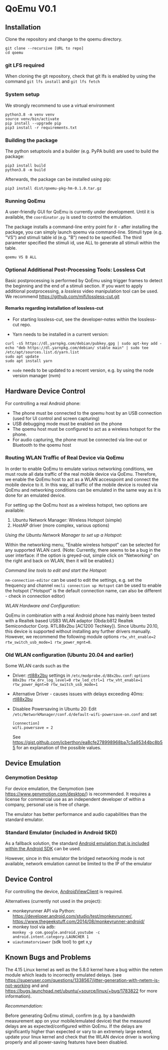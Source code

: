 # QoEmu V0.1

## Installation

Clone the repository and change to the qoemu directory.

```
git clone --recursive [URL to repo]
cd qoemu
```

### git LFS required
When cloning the git repository, check that git lfs is enabled
by using the command ``git lfs install`` and ``git lfs fetch``

### System setup
We strongly recommend to use a virtual environment
```
python3.8 -m venv venv
source venv/bin/activate
pip install --upgrade pip
pip3 install -r requirements.txt
```

### Building the package
The python setuptools and a builder (e.g. PyPA build) are used to build the package:
```
pip3 install build
python3.8 -m build
```

Afterwards, the package can be installed using pip:

```
pip3 install dist/qoemu-pkg-hm-0.1.0.tar.gz
```

### Running QoEmu
A user-friendly GUI for QoEmu is currently under development. Until it is available,
the ``coordinator.py`` is used to control the emulation.

The package installs a command-line entry point for it - after installing the package, you 
can simply launch qoemu via command-line. Stimuli type (e.g. "VS") and stimuli table id (e.g. "B") need to be 
specified. The third parameter specified the stimuli id, use ALL to generate all stimuli within the table.
```
qoemu VS B ALL
```


### Optional Additional Post-Processing Tools: Lossless Cut
Basic postprocessing is performed by QoEmu using trigger frames to detect
the beginning and the end of a stimuli section. If you want to apply
additional postprocessing, a *lossless* video manipulation tool can 
be used. We recommend https://github.com/mifi/lossless-cut.git

#### Remarks regarding installation of lossless-cut
* For starting lossless-cut, see the developer-notes within the
lossless-cut repo.

* Yarn needs to be installed in a current version:
```
curl -sS https://dl.yarnpkg.com/debian/pubkey.gpg | sudo apt-key add - 
echo "deb https://dl.yarnpkg.com/debian/ stable main" | sudo tee /etc/apt/sources.list.d/yarn.list 
sudo apt update 
sudo apt install yarn
```
* `node` needs to be updated to a recent version, e.g. by using the node version manager (nvm)


## Hardware Device Control
For controlling a real Android phone:
* The phone must be connected to the qoemu host by an USB connection (used for
  UI control and screen capturing)
* USB debugging mode must be enabled on the phone
* The qoemu host must be configured to act as a wireless hotspot for the phone.
* For audio capturing, the phone must be connected via line-out or Bluetooth
  to the qoemu host

### Routing WLAN Traffic of Real Device via QoEmu
In order to enable QoEmu to emulate various networking conditions,
we must route all data traffic of the real mobile device via QoEmu. Therefore,
we enable the QoEmu host to act as a WLAN accesspoint and connect the
mobile device to it. In this way, all traffic of the mobile device
is routed via QoEmu and networking conditions can be emulated in the same 
way as it is done for an emulated device.

For setting up the QoEmu host as a wireless hotspot, two options are available:

1) Ubuntu Network Manager: Wireless Hotspot (simple) 
2) HostAP driver (more complex, various options)

*Using the Ubuntu Network Manager to set up a Hotspot:*

Within the networking menu, "Enable wireless hotspot" can be selected for any
supported WLAN card. (Note: Currently, there seems to be a bug in the
user interface: if the option is greyed-out, simple click on "Networking" on the
right and back on WLAN, then it will be enabled.)


*Command line tools to edit and start the Hotspot:*

``nm-connection-editor`` can be used to edit the settings, e.g. set the
frequency and channel
``nmcli connection up Hotspot`` can be used to enable the hotspot ("Hotspot" is
the default connection name, can also be different - check in connection editor)


*WLAN Hardware and Configuration*:

QoEmu in combination with a real Android phone has mainly been tested with a Realtek based USB3 WLAN adaptor 
(0bda:b812 Realtek Semiconductor Corp. RTL88x2bu [AC1200 Techkey]). Since Ubuntu 20.10, this device is
supported without installing any further drivers manually. However, we recommend the following module options
`rtw_vht_enable=2 rtw_switch_usb_mode=1 rtw_power_mgnt=0`.

### Old WLAN configuration (Ubuntu 20.04 and earlier)
Some WLAN cards such as the 
* Driver: [rtl88x2bu](https://github.com/morrownr/88x2bu)
  settings in ` /etc/modprobe.d/88x2bu.conf `: `options 88x2bu rtw_drv_log_level=0 rtw_led_ctrl=1 rtw_vht_enable=1 rtw_power_mgnt=0 rtw_switch_usb_mode=1`
* Alternative Driver - causes issues with delays exceeding 40ms: [rtl88x2bu](https://github.com/cilynx/rtl88x2bu)
* Disablee Powersaving in Ubuntu 20: Edit ``/etc/NetworkManager/conf.d/default-wifi-powersave-on.conf`` and set

  ```
  [connection]
  wifi.powersave = 2
  ```
  See https://gist.github.com/jcberthon/ea8cfe278998968ba7c5a95344bc8b55 for an
  explanation of the possible values.



## Device Emulation

### Genymotion Desktop
For device emulation, the Genymotion (see https://www.genymotion.com/desktop/) is recommended. It requires a license for commercial use as an independent 
developer of within a company, personal use is free of charge.

The emulator has better performance and audio capabilities than the standard
emulator. 

### Standard Emulator (included in Android SKD)
As a fallback solution, the standard [Android emulation that is included
within the Android SDK](https://developer.android.com/studio/run/emulator-commandline) can be used.

However, since in this emulator the bridged networking mode is not available,
network emulation cannot be limited to the IP of the emulator

## Device Control

For controlling the device, [AndroidViewClient](https://github.com/dtmilano/AndroidViewClient) is required. 

Alternatives (currently not used in the project):
* monkeyrunner API via Python: https://developer.android.com/studio/test/monkeyrunner/, https://www.thegeekstuff.com/2014/08/monkeyrunner-android/
* monkey tool via adb: \
  `monkey -p com.google.android.youtube -c android.intent.category.LAUNCHER 1` 
* `uiautomatorviewer` (sdk tool) to get x,y


## Known Bugs and Problems
The 4.15 Linux kernel as well as the 5.8.0 kernel have a bug within the netem module which 
leads to incorrectly emulated delays. (see https://superuser.com/questions/1338567/jitter-generation-with-netem-is-not-working and
and https://bugs.launchpad.net/ubuntu/+source/linux/+bug/1783822 for more information).

*Recommendation:*

Before generating QoEmu stimuli, confirm (e.g. by a bandwidth measurement app on your mobile/emulated device)
that the measured delays are as expected/configured within QoEmu. If the delays are significantly higher
than expected or vary to an extremely large extend, update your linux kernel and check that the WLAN
device driver is working properly and all power-saving features have been disabled.

